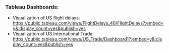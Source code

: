 ### Tableau Dashboards:
- Visualization of US flight delays: https://public.tableau.com/views/FlightDelays_40/FlightDelays?:embed=y&:display_count=yes&publish=yes
- Visualization of US International Trade: https://public.tableau.com/views/US_Trade/Dashboard1?:embed=y&:display_count=yes&publish=yes